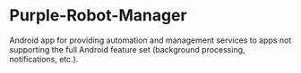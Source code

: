 Purple-Robot-Manager
====================

Android app for providing automation and management services to apps not supporting the full Android feature set (background processing, notifications, etc.).